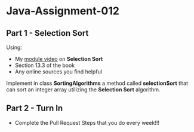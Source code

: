 # Java-Assignment-012

## Part 1 - Selection Sort

Using:

* My [module video](https://redwoods.us-west-2.instructuremedia.com/embed/060d02a7-22e4-486d-896a-0be3b61ef82b) on **Selection Sort**
* Section 13.3 of the book
* Any online sources you find helpful
 
Implement in class **SortingAlgorithms** a method called **selectionSort** that can sort an integer array utilizing the **Selection Sort** algorithm.

## Part 2 - Turn In

* Complete the Pull Request Steps that you do every week!!!
